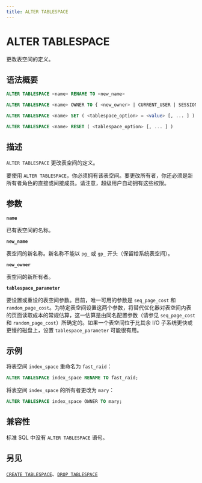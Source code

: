 ```yaml
---
title: ALTER TABLESPACE
---
```


# ALTER TABLESPACE

更改表空间的定义。

## 语法概要

```sql
ALTER TABLESPACE <name> RENAME TO <new_name>

ALTER TABLESPACE <name> OWNER TO { <new_owner> | CURRENT_USER | SESSION_USER }

ALTER TABLESPACE <name> SET ( <tablespace_option> = <value> [, ... ] )

ALTER TABLESPACE <name> RESET ( <tablespace_option> [, ... ] )
```

## 描述

`ALTER TABLESPACE` 更改表空间的定义。

要使用 `ALTER TABLESPACE`，你必须拥有该表空间。要更改所有者，你还必须是新所有者角色的直接或间接成员。请注意，超级用户自动拥有这些权限。

## 参数

**`name`**

已有表空间的名称。

**`new_name`**

表空间的新名称。新名称不能以 `pg_` 或 `gp_` 开头（保留给系统表空间）。

**`new_owner`**

表空间的新所有者。

**`tablespace_parameter`**

要设置或重设的表空间参数。目前，唯一可用的参数是 `seq_page_cost` 和 `random_page_cost`。为特定表空间设置这两个参数，将替代优化器对表空间内表的页面读取成本的常规估算，这一估算是由同名配置参数（请参见 `seq_page_cost` 和 `random_page_cost`）所确定的。如果一个表空间位于比其余 I/O 子系统更快或更慢的磁盘上，设置 `tablespace_parameter` 可能很有用。

## 示例

将表空间 `index_space` 重命名为 `fast_raid`：

```sql
ALTER TABLESPACE index_space RENAME TO fast_raid;
```

将表空间 `index_space` 的所有者更改为 `mary`：

```sql
ALTER TABLESPACE index_space OWNER TO mary;
```

## 兼容性

标准 SQL 中没有 `ALTER TABLESPACE` 语句。

## 另见

[`CREATE TABLESPACE`](/i18n/zh/docusaurus-plugin-content-docs/current/sql-stmts/create-tablespace.md)、[`DROP TABLESPACE`](/i18n/zh/docusaurus-plugin-content-docs/current/sql-stmts/drop-tablespace.md)

